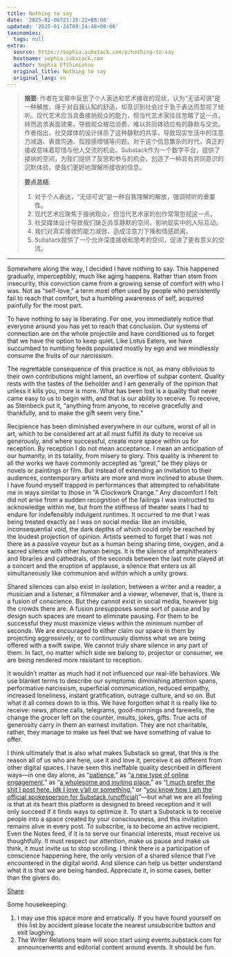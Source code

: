 ```yaml
---
title: Nothing to say
date: '2025-02-06T21:35:22+08:00'
updated: '2025-01-24T09:24:48+08:00'
taxonomies:
  tags: null
extra:
  source: https://sophia.substack.com/p/nothing-to-say
  hostname: sophia.substack.com
  author: Sophia Efthimiatou
  original_title: Nothing to say
  original_lang: en
---
```


> **摘要**:
>  作者在文章中反思了个人表达和艺术接收的现状，认为“无话可说”是一种解放，缘于对自我认知的舒适，却意识到社会过于急于表达而忽视了倾听。现代艺术应当具备接纳观众的能力，但当代艺术家往往忽略了这一点，转而追求表面效果，导致观众被动消费、难以共同体验应有的静默与交流。作者指出，社交媒体的设计抹杀了这种静默的共享，导致现实生活中的注意力减退、表面沟通、孤独感增强等问题。对于这个信息繁杂的时代，真正的接收意味着珍惜与他人交流的机会。Substack作为一个数字平台，提供了接纳的空间，为我们提供了反思和参与的机会，创造了一种具有共同意识的沉默体验，使我们更好地理解所接收的信息。
> 
>  **要点总结**:
>  1. 对于个人表达，“无话可说”是一种自我理解的解放，强调倾听的重要性。
>  2. 现代艺术应聚焦于接纳观众，但当代艺术家的创作常常忽视这一点。
>  3. 社交媒体设计导致我们缺乏共享静默的空间，影响现实中的人际互动。
>  4. 我们对真实接收的能力减弱，造成注意力下降和情感疏离。
>  5. Substack提供了一个允许深度接收和思考的空间，促进了更有意义的交流。

---


Somewhere along the way, I decided I have nothing to say. This happened gradually, imperceptibly, much like aging happens. Rather than stem from insecurity, this conviction came from a growing sense of comfort with who I was. Not as “self-love,” a term most often used by people who persistently fail to reach that comfort, but a humbling awareness of self, acquired painfully for the most part.

To have nothing to say is liberating. For one, you immediately notice that everyone around you has yet to reach that conclusion. Our systems of connection are on the whole projectile and have conditioned us to forget that we have the option to keep quiet. Like Lotus Eaters, we have succumbed to numbing feeds populated mostly by ego and we mindlessly consume the fruits of our narcissism.

The regrettable consequence of this practice is not, as many oblivious to their own contributions might lament, an overflow of subpar content. Quality rests with the tastes of the beholder and I am generally of the opinion that unless it kills you, more is more. What has been lost is a quality that never came easy to us to begin with, and that is our ability to receive. To receive, as Steinbeck put it, “anything from anyone, to receive gracefully and thankfully, and to make the gift seem very fine.”

Recipience has been diminished everywhere in our culture, worst of all in art, which to be considered art at all must fulfill its duty to receive us generously, and where successful, create more space within us for reception. By reception I do not mean acceptance. I mean an anticipation of our humanity, in its totality, from misery to glory. This quality is inherent to all the works we have commonly accepted as “great,” be they plays or novels or paintings or film. But instead of extending an invitation to their audiences, contemporary artists are more and more inclined to abuse them. I have found myself trapped in performances that attempted to rehabilitate me in ways similar to those in “A Clockwork Orange.” Any discomfort I felt did not arise from a sudden recognition of the failings I was instructed to acknowledge within me, but from the stiffness of theater seats I had to endure for indefensibly indulgent runtimes. It occurred to me that I was being treated exactly as I was on social media: like an invisible, inconsequential void, the dark depths of which could only be reached by the loudest projection of opinion. Artists seemed to forget that I was not there as a passive voyeur but as a human being sharing time, oxygen, and a sacred silence with other human beings. It is the silence of amphitheaters and libraries and cathedrals, of the seconds between the last note played at a concert and the eruption of applause, a silence that enters us all simultaneously like communion and within which a unity grows.

Shared silences can also exist in isolation, between a writer and a reader, a musician and a listener, a filmmaker and a viewer, whenever, that is, there is a fusion of conscience. But they cannot exist in social media, however big the crowds there are. A fusion presupposes some sort of pause and by design such spaces are meant to eliminate pausing. For them to be successful they must maximize views within the minimum number of seconds. We are encouraged to either claim our space in them by projecting aggressively, or to continuously dismiss what we are being offered with a swift swipe. We cannot truly share silence in any part of them. In fact, no matter which side we belong to, projector or consumer, we are being rendered more resistant to reception.

It wouldn’t matter as much had it not influenced our real-life behaviors. We use blanket terms to describe our symptoms: diminishing attention spans, performative narcissism, superficial communication, reduced empathy, increased loneliness, instant gratification, outrage culture, and so on. But what it all comes down to is this. We have forgotten what it is really like to receive: news, phone calls, telegrams, good-mornings and farewells, the change the grocer left on the counter, insults, jokes, gifts. True acts of generosity carry in them an earnest invitation. They are not charitable, rather, they manage to make us feel that we have something of value to offer.

I think ultimately that is also what makes Substack so great, that this is the reason all of us who are here, use it and love it, perceive it as different from other digital spaces. I have seen this ineffable quality described in different ways—in one day alone, as “[patience](https://substack.com/@clareyeo/note/c-87085720),” as “[a new type of online engagement](https://substack.com/@infiel/note/c-87177836),” as “[a wholesome and inviting place](https://substack.com/home/post/p-155183589),” as “[I much prefer the shit I post here. Idk I love y’all or something](https://substack.com/@ladymisskay/note/c-87276223),” or “[you know how I am the official spokesperson for Substack (unofficial)](https://substack.com/@wkamaubell/note/c-87994290)”—but what we are all feeling is that at its heart this platform is designed to breed reception and it will only succeed if it finds ways to optimize it. To start a Substack is to receive people into a space created by your consciousness, and this invitation remains alive in every post. To subscribe, is to become an active recipient. Even the Notes feed, if it is to serve our financial interests, must receive us thoughtfully. It must respect our attention, make us pause and make us think, it must invite us to stop scrolling. I think there is a participation of conscience happening here, the only version of a shared silence that I’ve encountered in the digital world. And silence can help us better understand what it is that we are being handed. Appreciate it, in some cases, better than the givers do.

[Share](https://sophia.substack.com/p/nothing-to-say?utm_source=substack&utm_medium=email&utm_content=share&action=share)

Some housekeeping:

1. I may use this space more and erratically. If you have found yourself on this list by accident please locate the nearest unsubscribe button and exit laughing.
2. The Writer Relations team will soon start using events.substack.com for announcements and editorial content around events. It should be fun.
